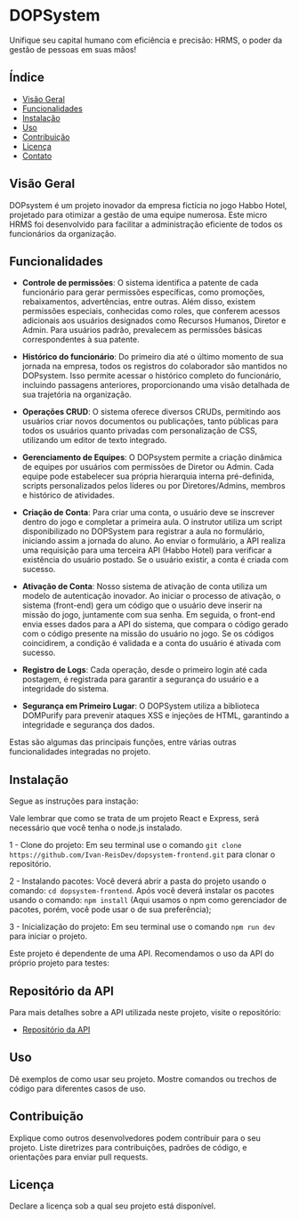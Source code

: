 # DOPSystem

Unifique seu capital humano com eficiência e precisão: HRMS, o poder da gestão de pessoas em suas mãos!

## Índice

- [Visão Geral](#visão-geral)
- [Funcionalidades](#funcionalidades)
- [Instalação](#instalação)
- [Uso](#uso)
- [Contribuição](#contribuição)
- [Licença](#licença)
- [Contato](#contato)

## Visão Geral

DOPsystem é um projeto inovador da empresa fictícia no jogo Habbo Hotel, projetado para otimizar a gestão de uma equipe numerosa. Este micro HRMS foi desenvolvido para facilitar a administração eficiente de todos os funcionários da organização.

## Funcionalidades

- **Controle de permissões**: O sistema identifica a patente de cada funcionário para gerar permissões específicas, como promoções, rebaixamentos, advertências, entre outras. Além disso, existem permissões especiais, conhecidas como roles, que conferem acessos adicionais aos usuários designados como Recursos Humanos, Diretor e Admin. Para usuários padrão, prevalecem as permissões básicas correspondentes à sua patente.

- **Histórico do funcionário**: Do primeiro dia até o último momento de sua jornada na empresa, todos os registros do colaborador são mantidos no DOPsystem. Isso permite acessar o histórico completo do funcionário, incluindo passagens anteriores, proporcionando uma visão detalhada de sua trajetória na organização.

- **Operações CRUD**: O sistema oferece diversos CRUDs, permitindo aos usuários criar novos documentos ou publicações, tanto públicas para todos os usuários quanto privadas com personalização de CSS, utilizando um editor de texto integrado.

- **Gerenciamento de Equipes**: O DOPsystem permite a criação dinâmica de equipes por usuários com permissões de Diretor ou Admin. Cada equipe pode estabelecer sua própria hierarquia interna pré-definida, scripts personalizados pelos líderes ou por Diretores/Admins, membros e histórico de atividades.

- **Criação de Conta**: Para criar uma conta, o usuário deve se inscrever dentro do jogo e completar a primeira aula. O instrutor utiliza um script disponibilizado no DOPSystem para registrar a aula no formulário, iniciando assim a jornada do aluno. Ao enviar o formulário, a API realiza uma requisição para uma terceira API (Habbo Hotel) para verificar a existência do usuário postado. Se o usuário existir, a conta é criada com sucesso.

- **Ativação de Conta**: Nosso sistema de ativação de conta utiliza um modelo de autenticação inovador. Ao iniciar o processo de ativação, o sistema (front-end) gera um código que o usuário deve inserir na missão do jogo, juntamente com sua senha. Em seguida, o front-end envia esses dados para a API do sistema, que compara o código gerado com o código presente na missão do usuário no jogo. Se os códigos coincidirem, a condição é validada e a conta do usuário é ativada com sucesso.

- **Registro de Logs**: Cada operação, desde o primeiro login até cada postagem, é registrada para garantir a segurança do usuário e a integridade do sistema.

- **Segurança em Primeiro Lugar**: O DOPSystem utiliza a biblioteca DOMPurify para prevenir ataques XSS e injeções de HTML, garantindo a integridade e segurança dos dados.

Estas são algumas das principais funções, entre várias outras funcionalidades integradas no projeto.

## Instalação

Segue as instruções para instação:

Vale lembrar que como se trata de um projeto React e Express, será necessário que você tenha o node.js instalado.

1 - Clone do projeto:
Em seu terminal use o comando `git clone https://github.com/Ivan-ReisDev/dopsystem-frontend.git` para clonar o repositório.

2 - Instalando pacotes:
Você deverá abrir a pasta do projeto usando o comando: `cd dopsystem-frontend`.
Após você deverá instalar os pacotes usando o comando: `npm install` (Aqui usamos o npm como gerenciador de pacotes, porém, você pode usar o de sua preferência);

3 - Inicialização do projeto: 
Em seu terminal use o comando `npm run dev` para iniciar o projeto.

Este projeto é dependente de uma API. Recomendamos o uso da API do próprio projeto para testes:

## Repositório da API

Para mais detalhes sobre a API utilizada neste projeto, visite o repositório:

- [Repositório da API](https://github.com/Ivan-ReisDev/dopsystem-backend)

## Uso

Dê exemplos de como usar seu projeto. Mostre comandos ou trechos de código para diferentes casos de uso.

## Contribuição

Explique como outros desenvolvedores podem contribuir para o seu projeto. Liste diretrizes para contribuições, padrões de código, e orientações para enviar pull requests.

## Licença

Declare a licença sob a qual seu projeto está disponível.

